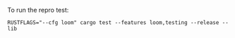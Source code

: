 To run the repro test:

```
RUSTFLAGS="--cfg loom" cargo test --features loom,testing --release --lib
```